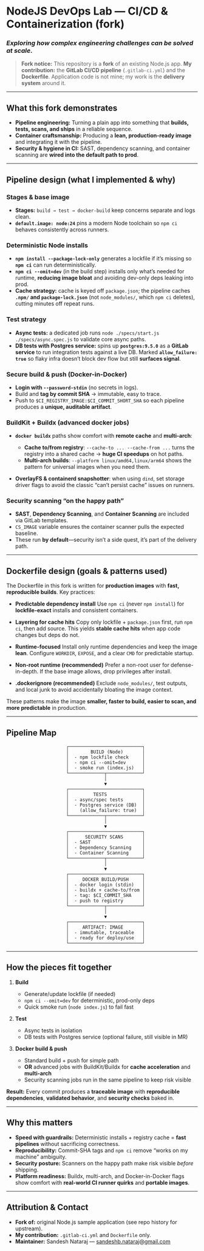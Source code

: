 # NodeJS DevOps Lab — CI/CD & Containerization (fork)

### *Exploring how complex engineering challenges can be solved at scale.*

> **Fork notice:** This repository is a **fork** of an existing Node.js app.
> **My contribution:** the **GitLab CI/CD pipeline** (`.gitlab-ci.yml`) and the **Dockerfile**.
> Application code is not mine; my work is the **delivery system** around it.

---

## What this fork demonstrates

* **Pipeline engineering:** Turning a plain app into something that **builds, tests, scans, and ships** in a reliable sequence.
* **Container craftsmanship:** Producing a **lean, production-ready image** and integrating it with the pipeline.
* **Security & hygiene in CI:** SAST, dependency scanning, and container scanning are **wired into the default path to prod**.

---

## Pipeline design (what I implemented & why)

### Stages & base image

* **Stages:** `build → test → docker-build` keep concerns separate and logs clean.
* **`default.image: node:24`** pins a modern Node toolchain so `npm ci` behaves consistently across runners.

### Deterministic Node installs

* **`npm install --package-lock-only`** generates a lockfile if it’s missing so **`npm ci`** can run deterministically.
* **`npm ci --omit=dev`** (in the build step) installs only what’s needed for runtime, **reducing image bloat** and avoiding dev-only deps leaking into prod.
* **Cache strategy:** cache is keyed off `package.json`; the pipeline caches **`.npm/` and `package-lock.json`** (not `node_modules/`, which `npm ci` deletes), cutting minutes off repeat runs.

### Test strategy

* **Async tests:** a dedicated job runs `node ./specs/start.js ./specs/async.spec.js` to validate core async paths.
* **DB tests with Postgres service:** spins up **`postgres:9.5.0`** as a **GitLab service** to run integration tests against a live DB. Marked **`allow_failure: true`** so flaky infra doesn’t block dev flow but still **surfaces signal**.

### Secure build & push (Docker-in-Docker)

* **Login with `--password-stdin`** (no secrets in logs).
* Build and **tag by commit SHA** → immutable, easy to trace.
* Push to `$CI_REGISTRY_IMAGE:$CI_COMMIT_SHORT_SHA` so each pipeline produces a **unique, auditable artifact**.

### BuildKit + Buildx (advanced docker jobs)

* **`docker buildx`** paths show comfort with **remote cache** and **multi-arch**:

  * **Cache to/from registry**: `--cache-to ... --cache-from ...` turns the registry into a shared cache → **huge CI speedups** on hot paths.
  * **Multi-arch builds**: `--platform linux/amd64,linux/arm64` shows the pattern for universal images when you need them.
* **OverlayFS & containerd snapshotter**: when using `dind`, set storage driver flags to avoid the classic “can’t persist cache” issues on runners.

### Security scanning “on the happy path”

* **SAST**, **Dependency Scanning**, and **Container Scanning** are included via GitLab templates.
* `CS_IMAGE` variable ensures the container scanner pulls the expected baseline.
* These run **by default**—security isn’t a side quest, it’s part of the delivery path.

---

## Dockerfile design (goals & patterns used)

The Dockerfile in this fork is written for **production images** with **fast, reproducible builds**. Key practices:

* **Predictable dependency install**
  Use `npm ci` (never `npm install`) for **lockfile-exact** installs and consistent containers.

* **Layering for cache hits**
  Copy only lockfile + `package.json` first, run `npm ci`, then add source. This yields **stable cache hits** when app code changes but deps do not.

* **Runtime-focused**
  Install only runtime dependencies and keep the image **lean**. Configure `WORKDIR`, `EXPOSE`, and a clear `CMD` for predictable startup.

* **Non-root runtime (recommended)**
  Prefer a non-root user for defense-in-depth. If the base image allows, drop privileges after install.

* **.dockerignore (recommended)**
  Exclude `node_modules/`, test outputs, and local junk to avoid accidentally bloating the image context.

These patterns make the image **smaller, faster to build, easier to scan, and more predictable** in production.

---

## Pipeline Map

```text
                      ┌───────────────────────────┐
                      │        BUILD (Node)       │
                      │  - npm lockfile check     │
                      │  - npm ci --omit=dev      │
                      │  - smoke run (index.js)   │
                      └─────────────┬─────────────┘
                                    │
                                    ▼
                      ┌───────────────────────────┐
                      │         TESTS             │
                      │  - async/spec tests       │
                      │  - Postgres service (DB)  │
                      │    (allow_failure: true)  │
                      └─────────────┬─────────────┘
                                    │
                                    ▼
                      ┌───────────────────────────┐
                      │      SECURITY SCANS       │
                      │  - SAST                   │
                      │  - Dependency Scanning    │
                      │  - Container Scanning     │
                      └─────────────┬─────────────┘
                                    │
                                    ▼
                      ┌───────────────────────────┐
                      │     DOCKER BUILD/PUSH     │
                      │  - docker login (stdin)   │
                      │  - buildx + cache-to/from │
                      │  - tag: $CI_COMMIT_SHA    │
                      │  - push to registry       │
                      └─────────────┬─────────────┘
                                    │
                                    ▼
                      ┌───────────────────────────┐
                      │     ARTIFACT: IMAGE       │
                      │  - immutable, traceable   │
                      │  - ready for deploy/use   │
                      └───────────────────────────┘
```

---

## How the pieces fit together

1. **Build**

   * Generate/update lockfile (if needed)
   * `npm ci --omit=dev` for deterministic, prod-only deps
   * Quick smoke run (`node index.js`) to fail fast

2. **Test**

   * Async tests in isolation
   * DB tests with Postgres service (optional failure, still visible in MR)

3. **Docker build & push**

   * Standard build + push for simple path
   * **OR** advanced jobs with BuildKit/Buildx for **cache acceleration** and **multi-arch**
   * Security scanning jobs run in the same pipeline to keep risk visible

**Result:** Every commit produces a **traceable image** with **reproducible dependencies**, **validated behavior**, and **security checks** baked in.

---

## Why this matters

* **Speed with guardrails:** Deterministic installs + registry cache = **fast pipelines** without sacrificing correctness.
* **Reproducibility:** Commit-SHA tags and `npm ci` remove “works on my machine” ambiguity.
* **Security posture:** Scanners on the happy path make risk visible *before* shipping.
* **Platform readiness:** Buildx, multi-arch, and Docker-in-Docker flags show comfort with **real-world CI runner quirks** and **portable images**.

---

## Attribution & Contact

* **Fork of:** original Node.js sample application (see repo history for upstream).
* **My contribution:** `.gitlab-ci.yml` and `Dockerfile` only.
* **Maintainer:** Sandesh Nataraj — [sandeshb.nataraj@gmail.com](mailto:sandeshb.nataraj@gmail.com)
